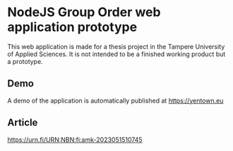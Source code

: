 # NodeJS Group Order web application prototype
This web application is made for a thesis project in the Tampere University of Applied Sciences. It is not intended to be a finished working product but a prototype.

## Demo
A demo of the application is automatically published at https://yentown.eu

## Article
https://urn.fi/URN:NBN:fi:amk-2023051510745
